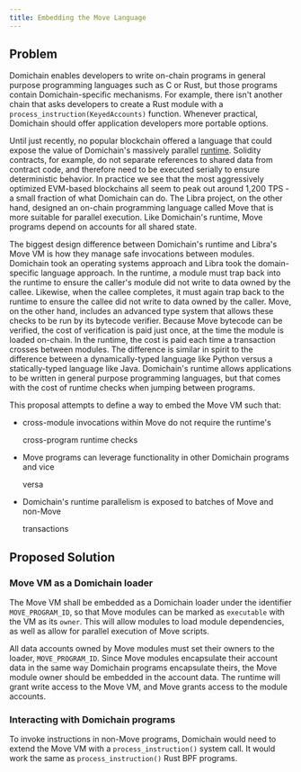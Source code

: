 ```yaml
---
title: Embedding the Move Language
---
```


## Problem

Domichain enables developers to write on-chain programs in general purpose programming languages such as C or Rust, but those programs contain Domichain-specific mechanisms. For example, there isn't another chain that asks developers to create a Rust module with a `process_instruction(KeyedAccounts)` function. Whenever practical, Domichain should offer application developers more portable options.

Until just recently, no popular blockchain offered a language that could expose the value of Domichain's massively parallel [runtime](../validator/runtime.md). Solidity contracts, for example, do not separate references to shared data from contract code, and therefore need to be executed serially to ensure deterministic behavior. In practice we see that the most aggressively optimized EVM-based blockchains all seem to peak out around 1,200 TPS - a small fraction of what Domichain can do. The Libra project, on the other hand, designed an on-chain programming language called Move that is more suitable for parallel execution. Like Domichain's runtime, Move programs depend on accounts for all shared state.

The biggest design difference between Domichain's runtime and Libra's Move VM is how they manage safe invocations between modules. Domichain took an operating systems approach and Libra took the domain-specific language approach. In the runtime, a module must trap back into the runtime to ensure the caller's module did not write to data owned by the callee. Likewise, when the callee completes, it must again trap back to the runtime to ensure the callee did not write to data owned by the caller. Move, on the other hand, includes an advanced type system that allows these checks to be run by its bytecode verifier. Because Move bytecode can be verified, the cost of verification is paid just once, at the time the module is loaded on-chain. In the runtime, the cost is paid each time a transaction crosses between modules. The difference is similar in spirit to the difference between a dynamically-typed language like Python versus a statically-typed language like Java. Domichain's runtime allows applications to be written in general purpose programming languages, but that comes with the cost of runtime checks when jumping between programs.

This proposal attempts to define a way to embed the Move VM such that:

- cross-module invocations within Move do not require the runtime's

  cross-program runtime checks

- Move programs can leverage functionality in other Domichain programs and vice

  versa

- Domichain's runtime parallelism is exposed to batches of Move and non-Move

  transactions

## Proposed Solution

### Move VM as a Domichain loader

The Move VM shall be embedded as a Domichain loader under the identifier `MOVE_PROGRAM_ID`, so that Move modules can be marked as `executable` with the VM as its `owner`. This will allow modules to load module dependencies, as well as allow for parallel execution of Move scripts.

All data accounts owned by Move modules must set their owners to the loader, `MOVE_PROGRAM_ID`. Since Move modules encapsulate their account data in the same way Domichain programs encapsulate theirs, the Move module owner should be embedded in the account data. The runtime will grant write access to the Move VM, and Move grants access to the module accounts.

### Interacting with Domichain programs

To invoke instructions in non-Move programs, Domichain would need to extend the Move VM with a `process_instruction()` system call. It would work the same as `process_instruction()` Rust BPF programs.
